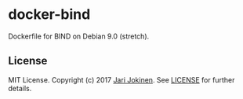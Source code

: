 # docker-bind

Dockerfile for BIND on Debian 9.0 (stretch).

## License

MIT License. Copyright (c) 2017 [Jari Jokinen](https://jarijokinen.com). See
[LICENSE](https://github.com/jarijokinen/docker-bind/blob/master/LICENSE.txt)
for further details.
